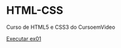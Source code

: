 # HTML-CSS

Curso de HTML5 e CSS3 do CursoemVideo

<a href="https://guidellaquila.github.io/HTML-CSS/ex01/index.html">Executar ex01</a>
